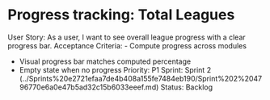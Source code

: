 # Progress tracking: Total Leagues

User Story: As a user, I want to see overall league progress with a clear progress bar.
Acceptance Criteria: - Compute progress across modules
- Visual progress bar matches computed percentage
- Empty state when no progress
Priority: P1
Sprint: Sprint 2 (../Sprints%20e2721efaa7de4b408a155fe7484eb190/Sprint%202%204796770e6a0e47b5ad32c15b6033eeef.md)
Status: Backlog
